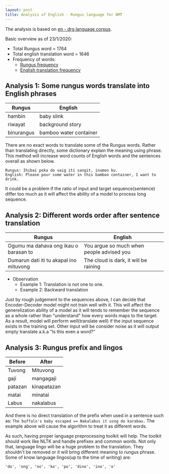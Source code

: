 ```yaml
---
layout: post
title: Analysis of English - Rungus language for NMT
---
```


The analysis is based on [en - drg language corpus](https://github.com/devennn/rungus-language-corpus).

Basic overview as of 23/1/2020:
- Total Rungus word = 1764
- Total english translation word = 1646
- Frequency of words:
  - [Rungus frequency](https://github.com/devennn/rungus-language-corpus/blob/master/rgs_overview.csv)
  - [English translation frequency](https://github.com/devennn/rungus-language-corpus/blob/master/rgs_eng_translated_overview.csv)
  
## Analysis 1: Some rungus words translate into English phrases

| Rungus     | English                |
|------------|------------------------|
| hambin     | baby slink             |
| riwayat    | background story       |
| binurangus | bamboo water container |

There are no exact words to translate some of the Rungus words. Rather than translating directly, some dictionary explain the meaning using phrase. This method will increase word counts of English words and the sentences overall as shown below. 

```
Rungus: Ihibai poka do vaig iti sangit, inumon ku.
English: Please pour some water in this bamboo container, I want to drink.
```

It could be a problem if the ratio of input and target sequence(sentence) differ too much as it will affect the ability of a model to process long sequence. 

## Analysis 2: Different words order after sentence translation

| Rungus     | English                |
|------------|------------------------|
| Ogumu ma dahava ong ikau o barasan to | You argue so much when people advised you |
| Dumarun dati iti tu akapal ino mituvong | The cloud is dark, it will be raining |

- Observation
  - Example 1: Translation is not one to one.
  - Example 2: Backward translation
  
Just by rough judgement to the sequences above, I can decide that Encoder-Decoder model might not train well with it. This will affect the generelization ability of a model as it will tends to remember the sequence as a whole rather than "understand" how every words maps to the target. As a result, model will perform well(translate well) if the input sequence exists in the training set. Other input will be consider noise as it will output empty translate a.k.a "Is this even a word?"

## Analysis 3: Rungus prefix and lingos

| Before  | After       |
|---------|-------------|
| Tuvong  | Mituvong    |
| gaji    | mangagaji   |
| patazan | kinapatazan |
| matai   | minatai     |
| Labus   | nakalabus   |

And there is no direct translation of the prefix when used in a sentence such as:
```The buffalo's baby escaped == Nakalabus it uzog do karabau.```
The example above will cause the algorithm to treat it as different words.

As such, having proper language preprocessing toolkit will help. The toolkit should work like NLTK and handle prefixex and common words. Not only that, language lingo will be a huge problem to the translation. They shouldn't be removed or it will bring different meaning to rungus phrase. Some of know language lingos(up to the time of writing) are:

```
'do', 'ong', 'no', 'ko', 'po', 'dino', 'ino', 'o'
```

